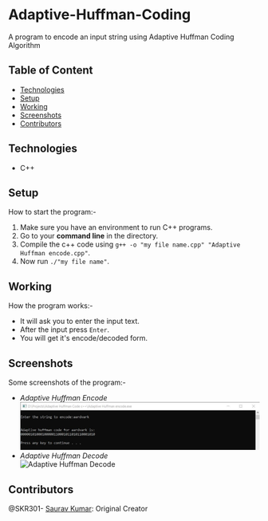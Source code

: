 # Adaptive-Huffman-Coding
A program to encode an input string using Adaptive Huffman Coding Algorithm
  
  ## Table of Content
  - [Technologies](#technologies)
  - [Setup](#setup)
  - [Working](#working)
  - [Screenshots](#screenshots)
  - [Contributors](#contributors)
  
  ## Technologies
  - C++
  
  ## Setup
  How to start the program:-
  1. Make sure you have an environment to run C++ programs.
  2. Go to your **command line** in the directory.
  3. Compile the c++ code using `g++ -o "my file name.cpp" "Adaptive Huffman encode.cpp"`.
  4. Now run `./"my file name"`.
  
  ## Working
  How the program works:-
  - It will ask you to enter the input text.
  - After the input press `Enter`.
  - You will get it's encode/decoded form.
  
  ## Screenshots
  Some screenshots of the program:-
  - *Adaptive Huffman Encode*<br />
  ![Adaptive Huffman Encode](https://github.com/SKR301/Adaptive-Huffman-Coding/blob/master/ScreenShots/encode.png)
  - *Adaptive Huffman Decode*<br />
  ![Adaptive Huffman Decode](https://github.com/SKR301/Adaptive-Huffman-Coding/blob/master/ScreenShots/deccode.png)
  
  ## Contributors
  @SKR301- [Saurav Kumar](https://github.com/SKR301): Original Creator
